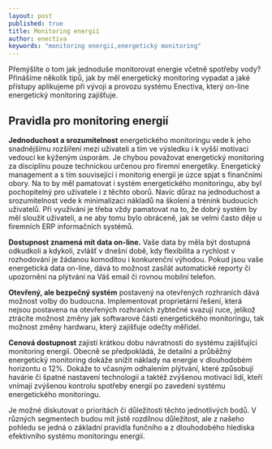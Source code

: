 ```yaml
---
layout: post
published: true
title: Monitoring energií
author: enectiva
keywords: "monitoring energií,energetický monitoring"
---
```



Přemýšlíte o tom jak jednoduše monitorovat energie včetně spotřeby vody? Přinášíme několik tipů, jak by měl energetický monitoring vypadat a jaké přístupy aplikujeme při vývoji a provozu systému Enectiva, který on-line energetický monitoring zajišťuje.
## Pravidla pro monitoring energií
**Jednoduchost a srozumitelnost** energetického monitoringu vede k jeho snadnějšímu rozšíření mezi uživateli a tím ve výsledku i k vyšší motivaci vedoucí ke kýženým úsporám. Je chybou považovat energetický monitoring za disciplínu pouze technickou určenou pro firemní energetiky. Energetický management a s tím související  i monitorig energií je úzce spjat s finančními obory. Na to by měl pamatovat i systém energetického monitoringu, aby byl pochopitelný pro uživatele i z těchto oborů. Navíc důraz na jednoduchost a srozumitelnost vede k minimalizaci nákladů na školení a trénink budoucích uživatelů. Při využívání je třeba vždy pamatovat na to, že dobrý systém by měl sloužit uživateli, a ne aby tomu bylo obráceně, jak se velmi často děje u firemních ERP informačních systémů.

**Dostupnost znamená mít data on-line.** Vaše data by měla být dostupná odkudkoli a kdykoli, zvlášť v dnešní době, kdy flexibilita a rychlost v rozhodování je žádanou komoditou i konkurenční výhodou. Pokud jsou vaše energetická data on-line, dává to možnost zasílát automatické reporty či upozornění na plýtvání na Váš email či rovnou mobilní telefon. 

**Otevřený, ale bezpečný systém** postavený na otevřených rozhraních dává možnost volby do budoucna. Implementovat proprietární řešení, která nejsou postavena na otevřených rozhraních zybtečné svazují ruce, jelikož ztrácíte možnost změny jak softwarové části energetického monitoringu, tak možnost změny hardwaru, který zajišťuje odečty měřidel.

**Cenová dostupnost** zajistí krátkou dobu návratnosti do systému zajišťující monitoring energií. Obecně se předpokládá, že detailní a průběžný energetický monitoring dokáže snížit náklady na energie v dlouhodobém horizontu o 12%. Dokáže to včasným odhalením plýtvání, které způsobují havárie či špatné nastavení technologií a taktéž zvýšenou motivací lidí, kteří vnímají zvýšenou kontrolu spotřeby energií po zavedení systému energetického monitoringu.

Je možné diskutovat o prioritách či důležitosti těchto jednotlivých bodů. V různých segmentech budou mít jistě rozdílnou důležitost, ale z našeho pohledu se jedná o základní pravidla funčního a z dlouhodobého hlediska efektivního systému monitoringu energií.



